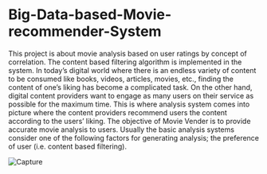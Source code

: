 # Big-Data-based-Movie-recommender-System
 This project is about movie analysis based on user ratings by concept of correlation. The content based filtering algorithm is implemented in the system. In today’s digital world where there is an endless variety of content to be consumed like books, videos, articles, movies, etc., finding the content of one’s liking has become a complicated task. On the other hand, digital content providers want to engage as many users on their service as possible for the maximum time. This is where analysis system comes into picture where the content providers recommend users the content according to the users’ liking. The objective of Movie Vender is to provide accurate movie analysis to users. Usually the basic analysis systems consider one of the following factors for generating analysis; the preference of user (i.e. content based filtering).
 
 
![Capture](https://user-images.githubusercontent.com/70426630/146146512-8f59fd9b-02d8-4e4c-bd60-51920e8223c9.PNG)
